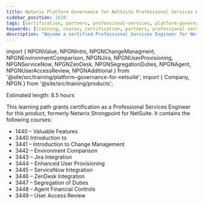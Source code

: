 ```yaml
---
title: Netwrix Platform Governance for NetSuite Professional Services Engineer
sidebar_position: 1810
tags: [certification, partners, professional-services, platform-governance-for-netsuite]
keywords: [training, course, certification, partners, professional services, platform governance for netsuite]
description: "Become a certified Professional Services Engineer for Netwrix Platform Governance for NetSuite"
---
```


import { NPGNValue, NPGNIntro, NPGNChangeManagment, NPGNEnvironmentComparison, NPGNJira, NPGNUserProvisioning, NPGNServiceNow, NPGNZenDesk, NPGNSegregationDuties, NPGNAgent, NPGNUserAccessReview, NPGNAdditional } from '@site/src/training/platform-governance-for-netsuite';
import { Company, NPGN } from '@site/src/training/products';


Estimated length: 8.5 hours

This learning path grants <Company /> certification as a Professional Services Engineer for this product, formerly Netwrix Strongpoint for NetSuite. It contains the following courses:

* 1440 <NPGN /> – Valuable Features
* 3440 Introduction to <NPGN />
* 3441 <NPGN /> – Introduction to Change Management
* 3442 <NPGN /> – Environment Comparison
* 3443 <NPGN /> – Jira Integration
* 3444 <NPGN /> – Enhanced User Provisioning
* 3445 <NPGN /> – ServiceNow Integration
* 3446 <NPGN /> – ZenDesk Integration
* 3447 <NPGN /> – Segregation of Duties
* 3448 <NPGN /> – Agent Financial Controls
* 3449 <NPGN /> – User Access Review

<NPGNValue />

<NPGNIntro />

<NPGNChangeManagment />

<NPGNEnvironmentComparison />

<NPGNJira />

<NPGNUserProvisioning />

<NPGNServiceNow />

<NPGNZenDesk />

<NPGNSegregationDuties />

<NPGNAgent />

<NPGNUserAccessReview />

<NPGNAdditional />
